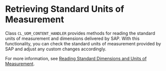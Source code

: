 <!-- loio5225632409dc4791835335bc728bebe9 -->

# Retrieving Standard Units of Measurement

Class `CL_UOM_CONTENT_HANDLER` provides methods for reading the standard units of measurement and dimensions delivered by SAP. With this functionality, you can check the standard units of measurement provided by SAP and adjust any custom changes accordingly.

For more information, see [Reading Standard Dimensions and Units of Measurement](reading-standard-dimensions-and-units-of-measurement-1f8954f.md).

